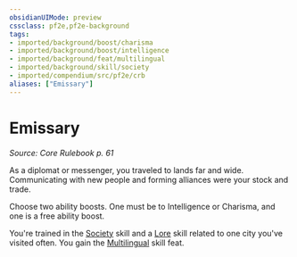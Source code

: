 ```yaml
---
obsidianUIMode: preview
cssclass: pf2e,pf2e-background
tags:
- imported/background/boost/charisma
- imported/background/boost/intelligence
- imported/background/feat/multilingual
- imported/background/skill/society
- imported/compendium/src/pf2e/crb
aliases: ["Emissary"]
---
```

# Emissary
*Source: Core Rulebook p. 61*  

As a diplomat or messenger, you traveled to lands far and wide. Communicating with new people and forming alliances were your stock and trade.

Choose two ability boosts. One must be to Intelligence or Charisma, and one is a free ability boost.

You're trained in the [Society](../../skills.md#Society) skill and a [Lore](../../skills.md#Lore) skill related to one city you've visited often. You gain the [Multilingual](../../feats/multilingual.md) skill feat.